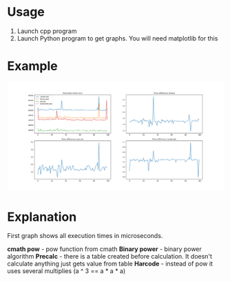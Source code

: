 # Usage
1. Launch cpp program
2. Launch Python program to get graphs. You will need matplotlib for this

# Example

![](./example.png)


# Explanation

First graph shows all execution times in microseconds. 

**cmath pow** - pow function from cmath
**Binary power** - binary power algorithm
**Precalc** - there is a table created before calculation. It doesn't calculate anything just gets value from table
**Harcode** - instead of pow it uses several multiplies (a ^ 3 == a * a * a)